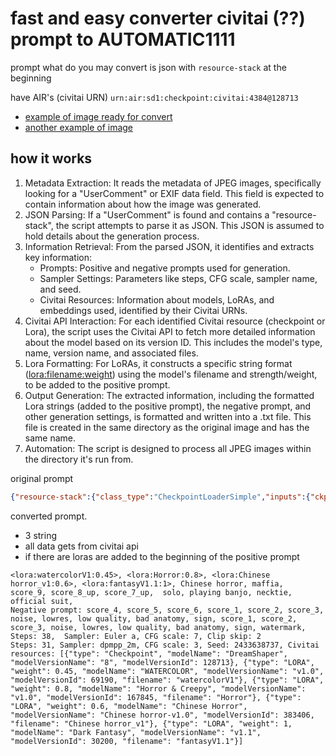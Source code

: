 # fast and easy converter civitai (??) prompt to AUTOMATIC1111

prompt what do you may convert is json with `resource-stack` at the beginning

have AIR's (civitai URN) `urn:air:sd1:checkpoint:civitai:4384@128713`

- [example of image ready for convert](https://civitai.com/images/21793336) 
- [another example of image](https://civitai.com/images/32155314)

## how it works
1. Metadata Extraction: It reads the metadata of JPEG images, specifically looking for a "UserComment" or EXIF data field. This field is expected to contain information about how the image was generated.
2. JSON Parsing: If a "UserComment" is found and contains a "resource-stack", the script attempts to parse it as JSON. This JSON is assumed to hold details about the generation process.
3. Information Retrieval: From the parsed JSON, it identifies and extracts key information:
   - Prompts: Positive and negative prompts used for generation.
   - Sampler Settings: Parameters like steps, CFG scale, sampler name, and seed.
   - Civitai Resources: Information about models, LoRAs, and embeddings used, identified by their Civitai URNs.
4. Civitai API Interaction: For each identified Civitai resource (checkpoint or Lora), the script uses the Civitai API to fetch more detailed information about the model based on its version ID. This includes the model's type, name, version name, and associated files.
5. Lora Formatting: For LoRAs, it constructs a specific string format (<lora:filename:weight>) using the model's filename and strength/weight, to be added to the positive prompt.
6. Output Generation: The extracted information, including the formatted Lora strings (added to the positive prompt), the negative prompt, and other generation settings, is formatted and written into a .txt file. This file is created in the same directory as the original image and has the same name.
7. Automation: The script is designed to process all JPEG images within the directory it's run from.

original prompt
```json
{"resource-stack":{"class_type":"CheckpointLoaderSimple","inputs":{"ckpt_name":"urn:air:sd1:checkpoint:civitai:4384@128713"}},"resource-stack-1":{"class_type":"LoraLoader","inputs":{"lora_name":"urn:air:sd1:lora:civitai:64560@69190","strength_model":0.45,"strength_clip":1,"model":["resource-stack",0],"clip":["resource-stack",1]}},"resource-stack-2":{"class_type":"LoraLoader","inputs":{"lora_name":"urn:air:sd1:lora:civitai:150182@167845","strength_model":0.8,"strength_clip":1,"model":["resource-stack-1",0],"clip":["resource-stack-1",1]}},"resource-stack-3":{"class_type":"LoraLoader","inputs":{"lora_name":"urn:air:sd1:lora:civitai:342493@383406","strength_model":0.6,"strength_clip":1,"model":["resource-stack-2",0],"clip":["resource-stack-2",1]}},"resource-stack-4":{"class_type":"LoraLoader","inputs":{"lora_name":"urn:air:sd1:lora:civitai:24934@30200","strength_model":1,"strength_clip":1,"model":["resource-stack-3",0],"clip":["resource-stack-3",1]}},"6":{"class_type":"smZ CLIPTextEncode","inputs":{"text":"Chinese horror, maffia,  score_9, score_8_up, score_7_up,  solo, playing banjo, necktie, official suit,\n","parser":"A1111","text_g":"","text_l":"","ascore":2.5,"width":0,"height":0,"crop_w":0,"crop_h":0,"target_width":0,"target_height":0,"smZ_steps":1,"mean_normalization":true,"multi_conditioning":true,"use_old_emphasis_implementation":false,"with_SDXL":false,"clip":["resource-stack-4",1]},"_meta":{"title":"Positive"}},"7":{"class_type":"smZ CLIPTextEncode","inputs":{"text":"embedding:urn:air:sd1:embedding:civitai:99890@106916, score_4, score_5, score_6, score_1, score_2, score_3, noise, lowres, low quality, bad anatomy, sign, score_1, score_2, score_3, noise, lowres, low quality, bad anatomy, sign, watermark,\nSteps: 38,  Sampler: Euler a, CFG scale: 7, Clip skip: 2","parser":"A1111","text_g":"","text_l":"","ascore":2.5,"width":0,"height":0,"crop_w":0,"crop_h":0,"target_width":0,"target_height":0,"smZ_steps":1,"mean_normalization":true,"multi_conditioning":true,"use_old_emphasis_implementation":false,"with_SDXL":false,"clip":["resource-stack-4",1]},"_meta":{"title":"Negative"}},"17":{"class_type":"LoadImage","inputs":{"image":"https://orchestration.civitai.com/v2/consumer/blobs/BJF76XQDRD33DH453VWRQBJSJ0","upload":"image"},"_meta":{"title":"Image Load"}},"18":{"class_type":"VAEEncode","inputs":{"pixels":["17",0],"vae":["resource-stack",2]},"_meta":{"title":"VAE Encode"}},"11":{"class_type":"KSampler","inputs":{"sampler_name":"dpmpp_2m","scheduler":"karras","seed":2433638737,"steps":31,"cfg":3,"denoise":0.55,"model":["resource-stack-4",0],"positive":["6",0],"negative":["7",0],"latent_image":["18",0]},"_meta":{"title":"KSampler"}},"13":{"class_type":"VAEDecode","inputs":{"samples":["11",0],"vae":["resource-stack",2]},"_meta":{"title":"VAE Decode"}},"12":{"class_type":"SaveImage","inputs":{"filename_prefix":"ComfyUI","images":["13",0]},"_meta":{"title":"Save Image"}},"extra":{"airs":["urn:air:sd1:checkpoint:civitai:4384@128713","urn:air:sd1:lora:civitai:64560@69190","urn:air:sd1:lora:civitai:150182@167845","urn:air:sd1:lora:civitai:342493@383406","urn:air:sd1:lora:civitai:24934@30200","urn:air:sd1:embedding:civitai:99890@106916"]}}	
```

converted prompt. 
  - 3 string
  - all data gets from civitai api
  - if there are loras are added to the beginning of the positive prompt
```csv
<lora:watercolorV1:0.45>, <lora:Horror:0.8>, <lora:Chinese horror_v1:0.6>, <lora:fantasyV1.1:1>, Chinese horror, maffia,  score_9, score_8_up, score_7_up,  solo, playing banjo, necktie, official suit, 
Negative prompt: score_4, score_5, score_6, score_1, score_2, score_3, noise, lowres, low quality, bad anatomy, sign, score_1, score_2, score_3, noise, lowres, low quality, bad anatomy, sign, watermark, Steps: 38,  Sampler: Euler a, CFG scale: 7, Clip skip: 2
Steps: 31, Sampler: dpmpp_2m, CFG scale: 3, Seed: 2433638737, Civitai resources: [{"type": "Checkpoint", "modelName": "DreamShaper", "modelVersionName": "8", "modelVersionId": 128713}, {"type": "LORA", "weight": 0.45, "modelName": "WATERCOLOR", "modelVersionName": "v1.0", "modelVersionId": 69190, "filename": "watercolorV1"}, {"type": "LORA", "weight": 0.8, "modelName": "Horror & Creepy", "modelVersionName": "v1.0", "modelVersionId": 167845, "filename": "Horror"}, {"type": "LORA", "weight": 0.6, "modelName": "Chinese Horror", "modelVersionName": "Chinese horror-v1.0", "modelVersionId": 383406, "filename": "Chinese horror_v1"}, {"type": "LORA", "weight": 1, "modelName": "Dark Fantasy", "modelVersionName": "v1.1", "modelVersionId": 30200, "filename": "fantasyV1.1"}]
```
